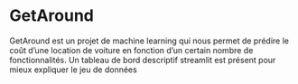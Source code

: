 # GetAround
GetAround est un projet de machine learning qui nous permet de prédire le coût d’une location de voiture en fonction d’un certain nombre de fonctionnalités.   Un tableau de bord descriptif streamlit  est présent pour mieux expliquer le jeu de données
